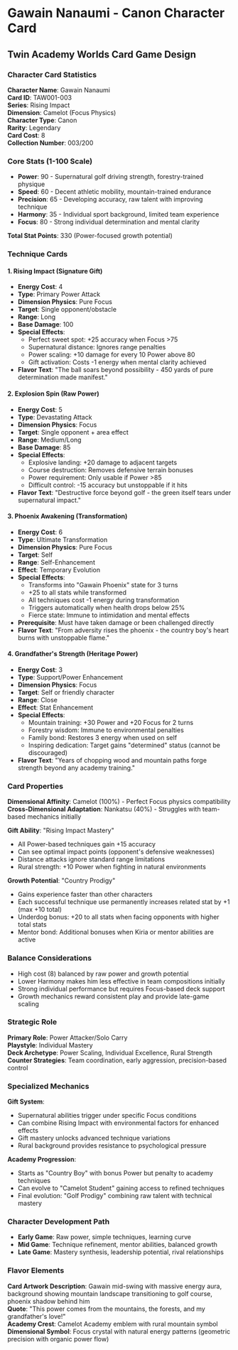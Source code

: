 # Gawain Nanaumi - Canon Character Card
## Twin Academy Worlds Card Game Design

### Character Card Statistics

**Character Name**: Gawain Nanaumi  
**Card ID**: TAW001-003  
**Series**: Rising Impact  
**Dimension**: Camelot (Focus Physics)  
**Character Type**: Canon  
**Rarity**: Legendary  
**Card Cost**: 8  
**Collection Number**: 003/200  

### Core Stats (1-100 Scale)
- **Power**: 90 - Supernatural golf driving strength, forestry-trained physique
- **Speed**: 60 - Decent athletic mobility, mountain-trained endurance
- **Precision**: 65 - Developing accuracy, raw talent with improving technique
- **Harmony**: 35 - Individual sport background, limited team experience
- **Focus**: 80 - Strong individual determination and mental clarity

**Total Stat Points**: 330 (Power-focused growth potential)

### Technique Cards

#### 1. Rising Impact (Signature Gift)
- **Energy Cost**: 4
- **Type**: Primary Power Attack
- **Dimension Physics**: Pure Focus
- **Target**: Single opponent/obstacle
- **Range**: Long
- **Base Damage**: 100
- **Special Effects**:
  - Perfect sweet spot: +25 accuracy when Focus >75
  - Supernatural distance: Ignores range penalties
  - Power scaling: +10 damage for every 10 Power above 80
  - Gift activation: Costs -1 energy when mental clarity achieved
- **Flavor Text**: "The ball soars beyond possibility - 450 yards of pure determination made manifest."

#### 2. Explosion Spin (Raw Power)
- **Energy Cost**: 5
- **Type**: Devastating Attack
- **Dimension Physics**: Focus
- **Target**: Single opponent + area effect
- **Range**: Medium/Long
- **Base Damage**: 85
- **Special Effects**:
  - Explosive landing: +20 damage to adjacent targets
  - Course destruction: Removes defensive terrain bonuses
  - Power requirement: Only usable if Power >85
  - Difficult control: -15 accuracy but unstoppable if it hits
- **Flavor Text**: "Destructive force beyond golf - the green itself tears under supernatural impact."

#### 3. Phoenix Awakening (Transformation)
- **Energy Cost**: 6
- **Type**: Ultimate Transformation
- **Dimension Physics**: Pure Focus
- **Target**: Self
- **Range**: Self-Enhancement
- **Effect**: Temporary Evolution
- **Special Effects**:
  - Transforms into "Gawain Phoenix" state for 3 turns
  - +25 to all stats while transformed
  - All techniques cost -1 energy during transformation
  - Triggers automatically when health drops below 25%
  - Fierce state: Immune to intimidation and mental effects
- **Prerequisite**: Must have taken damage or been challenged directly
- **Flavor Text**: "From adversity rises the phoenix - the country boy's heart burns with unstoppable flame."

#### 4. Grandfather's Strength (Heritage Power)
- **Energy Cost**: 3
- **Type**: Support/Power Enhancement
- **Dimension Physics**: Focus
- **Target**: Self or friendly character
- **Range**: Close
- **Effect**: Stat Enhancement
- **Special Effects**:
  - Mountain training: +30 Power and +20 Focus for 2 turns
  - Forestry wisdom: Immune to environmental penalties
  - Family bond: Restores 3 energy when used on self
  - Inspiring dedication: Target gains "determined" status (cannot be discouraged)
- **Flavor Text**: "Years of chopping wood and mountain paths forge strength beyond any academy training."

### Card Properties

**Dimensional Affinity**: Camelot (100%) - Perfect Focus physics compatibility  
**Cross-Dimensional Adaptation**: Nankatsu (40%) - Struggles with team-based mechanics initially

**Gift Ability**: "Rising Impact Mastery"
- All Power-based techniques gain +15 accuracy
- Can see optimal impact points (opponent's defensive weaknesses)
- Distance attacks ignore standard range limitations
- Rural strength: +10 Power when fighting in natural environments

**Growth Potential**: "Country Prodigy"
- Gains experience faster than other characters
- Each successful technique use permanently increases related stat by +1 (max +10 total)
- Underdog bonus: +20 to all stats when facing opponents with higher total stats
- Mentor bond: Additional bonuses when Kiria or mentor abilities are active

### Balance Considerations
- High cost (8) balanced by raw power and growth potential  
- Lower Harmony makes him less effective in team compositions initially
- Strong individual performance but requires Focus-based deck support
- Growth mechanics reward consistent play and provide late-game scaling

### Strategic Role
**Primary Role**: Power Attacker/Solo Carry  
**Playstyle**: Individual Mastery  
**Deck Archetype**: Power Scaling, Individual Excellence, Rural Strength  
**Counter Strategies**: Team coordination, early aggression, precision-based control

### Specialized Mechanics

**Gift System**:
- Supernatural abilities trigger under specific Focus conditions
- Can combine Rising Impact with environmental factors for enhanced effects
- Gift mastery unlocks advanced technique variations
- Rural background provides resistance to psychological pressure

**Academy Progression**:
- Starts as "Country Boy" with bonus Power but penalty to academy techniques
- Can evolve to "Camelot Student" gaining access to refined techniques
- Final evolution: "Golf Prodigy" combining raw talent with technical mastery

### Character Development Path
- **Early Game**: Raw power, simple techniques, learning curve
- **Mid Game**: Technique refinement, mentor abilities, balanced growth
- **Late Game**: Mastery synthesis, leadership potential, rival relationships

### Flavor Elements
**Card Artwork Description**: Gawain mid-swing with massive energy aura, background showing mountain landscape transitioning to golf course, phoenix shadow behind him  
**Quote**: "This power comes from the mountains, the forests, and my grandfather's love!"  
**Academy Crest**: Camelot Academy emblem with rural mountain symbol  
**Dimensional Symbol**: Focus crystal with natural energy patterns (geometric precision with organic power flow)